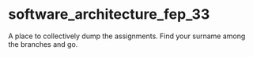 # software_architecture_fep_33
A place to collectively dump the assignments. Find your surname among the branches and go.
